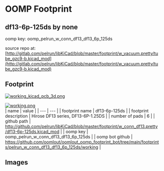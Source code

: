 # OOMP Footprint  
## df13-6p-125ds  by none  
  
oomp key: oomp_pelrun_w_conn_df13_df13_6p_125ds  
  
source repo at: [http://gitlab.com/pelrun/libKiCad/blob/master/footprint/w_vacuum.pretty/tube_gzc9-b.kicad_mod](http://gitlab.com/pelrun/libKiCad/blob/master/footprint/w_vacuum.pretty/tube_gzc9-b.kicad_mod)  
## Footprint  
  
[![working_kicad_pcb_3d.png](working_kicad_pcb_3d_600.png)](working_kicad_pcb_3d.png)  
  
[![working.png](working_600.png)](working.png)  
| name | value | 
| --- | --- | 
| footprint name | df13-6p-125ds | 
| footprint description | Hirose DF13 series, DF13-6P-1.25DS | 
| number of pads | 6 | 
| github path | http://github.com/pelrun/libKiCad/blob/master/footprint/w_conn_df13.pretty/df13-6p-125ds.kicad_mod | 
| oomp key | oomp_pelrun_w_conn_df13_df13_6p_125ds | 
| oomp bot github | https://github.com/oomlout/oomlout_oomp_footprint_bot/tree/main/footprints/pelrun_w_conn_df13_df13_6p_125ds/working | 
## Images  
